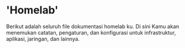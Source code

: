 # 'Homelab'
Berikut adalah seluruh file dokumentasi homelab ku. Di sini Kamu akan menemukan catatan, pengaturan, dan konfigurasi untuk infrastruktur, aplikasi, jaringan, dan lainnya.

